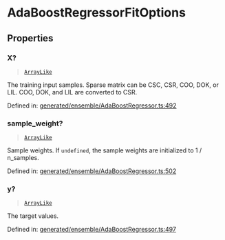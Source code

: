 # AdaBoostRegressorFitOptions

## Properties

### X?

> [`ArrayLike`](../types/ArrayLike.md)

The training input samples. Sparse matrix can be CSC, CSR, COO, DOK, or LIL. COO, DOK, and LIL are converted to CSR.

Defined in:  [generated/ensemble/AdaBoostRegressor.ts:492](https://github.com/transitive-bullshit/scikit-learn-ts/blob/122b3c0/packages/sklearn/src/generated/ensemble/AdaBoostRegressor.ts#L492)

### sample\_weight?

> [`ArrayLike`](../types/ArrayLike.md)

Sample weights. If `undefined`, the sample weights are initialized to 1 / n\_samples.

Defined in:  [generated/ensemble/AdaBoostRegressor.ts:502](https://github.com/transitive-bullshit/scikit-learn-ts/blob/122b3c0/packages/sklearn/src/generated/ensemble/AdaBoostRegressor.ts#L502)

### y?

> [`ArrayLike`](../types/ArrayLike.md)

The target values.

Defined in:  [generated/ensemble/AdaBoostRegressor.ts:497](https://github.com/transitive-bullshit/scikit-learn-ts/blob/122b3c0/packages/sklearn/src/generated/ensemble/AdaBoostRegressor.ts#L497)
